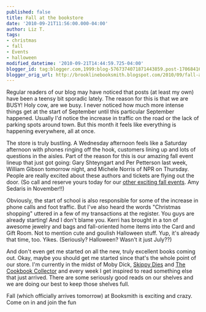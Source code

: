 ```yaml
---
published: false
title: Fall at the bookstore
date: '2010-09-21T11:56:00.000-04:00'
author: Liz T.
tags:
- christmas
- fall
- Events
- halloween
modified_datetime: '2010-09-21T14:44:59.725-04:00'
blogger_id: tag:blogger.com,1999:blog-5767374071871443859.post-1706841618094142220
blogger_orig_url: http://brooklinebooksmith.blogspot.com/2010/09/fall-at-bookstore.html
---
```

Regular readers of our blog may have noticed that posts (at least my own) have been a teensy bit sporadic lately. The reason for this is that we are BUSY! Holy cow, are we busy. I never noticed how much more intense things get at the start of September until this particular September happened. Usually I'd notice the increase in traffic on the road or the lack of parking spots around town. But this month it feels like everything is happening everywhere, all at once.

The store is truly bustling. A Wednesday afternoon feels like a Saturday afternoon with phones ringing off the hook, customers lining up and lots of questions in the aisles. Part of the reason for this is our amazing fall event lineup that just got going: Gary Shteyngart and Per Petterson last week, William Gibson tomorrow night, and Michele Norris of NPR on Thursday. People are really excited about these authors and tickets are flying out the door. (So call and reserve yours today for our [other exciting fall events](http://www.brooklinebooksmith.com/events/mainevent.html). Amy Sedaris in November!!)

Obviously, the start of school is also responsible for some of the increase in phone calls and foot traffic. But I've also heard the words "Christmas shopping" uttered in a few of my transactions at the register. You guys are already starting! And I don't blame you. Kerri has brought in a ton of awesome jewelry and bags and fall-oriented home items into the Card and Gift Room. Not to mention cute and goulish Halloween stuff. Yup, it's already that time, too. Yikes. (Seriously? Halloween? Wasn't it just July??)

And don't even get me started on all the new, truly excellent books coming out. Okay, maybe you should get me started since that's the whole point of our store. I'm currently in the midst of Moby Dick, [Skippy Dies](http://www.brooklinebooksmith-shop.com/book/9780865479432) and [The Cookbook Collector](http://www.brooklinebooksmith-shop.com/book/9780385340854) and every week I get inspired to read something else that just arrived. There are some seriously good reads on our shelves and we are doing our best to keep those shelves full.

Fall (which officially arrives tomorrow) at Booksmith is exciting and crazy. Come on in and join the fun